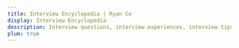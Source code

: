```yaml
---
title: Interview Encyclopedia | Ryan Co
display: Interview Encyclopedia
description: Interview questions, interview experiences, interview tips, sharing interview experiences, summary of interview experiences
plum: true
---
```

